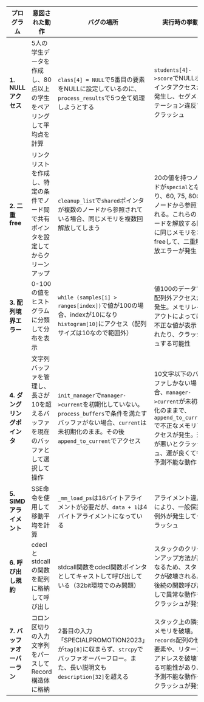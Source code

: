 | プログラム | 意図された動作 | バグの場所 | 実行時の挙動 |
|-----------|-------------|-----------|------------|
| **1. NULLアクセス** | 5人の学生データを作成し、80点以上の学生をペアリングして平均点を計算 | `class[4] = NULL`で5番目の要素をNULLに設定しているのに、`process_results`で5つ全て処理しようとする | `students[4]->score`でNULLポインタアクセスが発生し、セグメンテーション違反でクラッシュ |
| **2. 二重free** | リンクリストを作成し、特定の条件でノード間で共有ポインタを設定してからクリーンアップ | `cleanup_list`で`shared`ポインタが複数のノードから参照されている場合、同じメモリを複数回解放してしまう | 20の値を持つノードが`special`となり、60, 75, 80のノードから参照される。これらのノードを解放する際に同じメモリを3回freeして、二重解放エラーが発生 |
| **3. 配列境界エラー** | 0-100の値をヒストグラムに分類して分布を表示 | `while (samples[i] > ranges[index])`で値が100の場合、indexが10になり`histogram[10]`にアクセス（配列サイズは10なので範囲外） | 値100のデータで配列外アクセスが発生。メモリレイアウトによっては不正な値が表示されたり、クラッシュする可能性 |
| **4. ダングリングポインタ** | 文字列バッファを管理し、長さが10を超えるバッファを現在のバッファとして選択して操作 | `init_manager`で`manager->current`を初期化していない。`process_buffers`で条件を満たすバッファがない場合、`current`は未初期化のまま。その後`append_to_current`でアクセス | 10文字以下のバッファしかない場合、`manager->current`が未初期化のままで、`append_to_current`で不正なメモリアクセスが発生。運が悪いとクラッシュ、運が良くても予測不能な動作 |
| **5. SIMDアライメント** | SSE命令を使用して移動平均を計算 | `_mm_load_ps`は16バイトアライメントが必要だが、`data + 1`は4バイトアライメントになっている | アライメント違反により、一般保護例外が発生してクラッシュ |
| **6. 呼び出し規約** | cdeclとstdcallの関数を配列に格納して呼び出し | stdcall関数をcdecl関数ポインタとしてキャストして呼び出している（32bit環境でのみ問題） | スタックのクリーンアップ方法が異なるため、スタックが破壊される。後続の関数呼び出しで異常な動作やクラッシュが発生 |
| **7. バッファオーバーラン** | コロン区切りの入力文字列をパースしてRecord構造体に格納 | 2番目の入力「SPECIALPROMOTION2023」が`tag[8]`に収まらず、`strcpy`でバッファオーバーフロー。また、長い説明文も`description[32]`を超える | スタック上の隣接メモリを破壊。`records`配列の他の要素や、リターンアドレスを破壊する可能性があり、予測不能な動作やクラッシュが発生 |